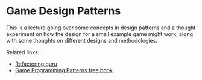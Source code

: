 # Game Design Patterns 

This is a lecture going over some concepts in design patterns and a thought experiment on how the design for a small example game might work, along with some thoughts on different designs and methodologies.

Related links:
- [Refactoring.guru](https://refactoring.guru/design-patterns)
- [Game Programming Patterns free book](https://gameprogrammingpatterns.com/contents.html)
